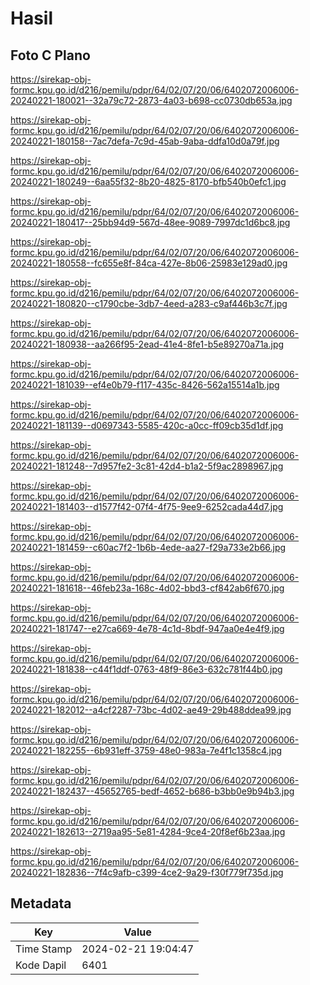 # Hasil

## Foto C Plano

https://sirekap-obj-formc.kpu.go.id/d216/pemilu/pdpr/64/02/07/20/06/6402072006006-20240221-180021--32a79c72-2873-4a03-b698-cc0730db653a.jpg

https://sirekap-obj-formc.kpu.go.id/d216/pemilu/pdpr/64/02/07/20/06/6402072006006-20240221-180158--7ac7defa-7c9d-45ab-9aba-ddfa10d0a79f.jpg

https://sirekap-obj-formc.kpu.go.id/d216/pemilu/pdpr/64/02/07/20/06/6402072006006-20240221-180249--6aa55f32-8b20-4825-8170-bfb540b0efc1.jpg

https://sirekap-obj-formc.kpu.go.id/d216/pemilu/pdpr/64/02/07/20/06/6402072006006-20240221-180417--25bb94d9-567d-48ee-9089-7997dc1d6bc8.jpg

https://sirekap-obj-formc.kpu.go.id/d216/pemilu/pdpr/64/02/07/20/06/6402072006006-20240221-180558--fc655e8f-84ca-427e-8b06-25983e129ad0.jpg

https://sirekap-obj-formc.kpu.go.id/d216/pemilu/pdpr/64/02/07/20/06/6402072006006-20240221-180820--c1790cbe-3db7-4eed-a283-c9af446b3c7f.jpg

https://sirekap-obj-formc.kpu.go.id/d216/pemilu/pdpr/64/02/07/20/06/6402072006006-20240221-180938--aa266f95-2ead-41e4-8fe1-b5e89270a71a.jpg

https://sirekap-obj-formc.kpu.go.id/d216/pemilu/pdpr/64/02/07/20/06/6402072006006-20240221-181039--ef4e0b79-f117-435c-8426-562a15514a1b.jpg

https://sirekap-obj-formc.kpu.go.id/d216/pemilu/pdpr/64/02/07/20/06/6402072006006-20240221-181139--d0697343-5585-420c-a0cc-ff09cb35d1df.jpg

https://sirekap-obj-formc.kpu.go.id/d216/pemilu/pdpr/64/02/07/20/06/6402072006006-20240221-181248--7d957fe2-3c81-42d4-b1a2-5f9ac2898967.jpg

https://sirekap-obj-formc.kpu.go.id/d216/pemilu/pdpr/64/02/07/20/06/6402072006006-20240221-181403--d1577f42-07f4-4f75-9ee9-6252cada44d7.jpg

https://sirekap-obj-formc.kpu.go.id/d216/pemilu/pdpr/64/02/07/20/06/6402072006006-20240221-181459--c60ac7f2-1b6b-4ede-aa27-f29a733e2b66.jpg

https://sirekap-obj-formc.kpu.go.id/d216/pemilu/pdpr/64/02/07/20/06/6402072006006-20240221-181618--46feb23a-168c-4d02-bbd3-cf842ab6f670.jpg

https://sirekap-obj-formc.kpu.go.id/d216/pemilu/pdpr/64/02/07/20/06/6402072006006-20240221-181747--e27ca669-4e78-4c1d-8bdf-947aa0e4e4f9.jpg

https://sirekap-obj-formc.kpu.go.id/d216/pemilu/pdpr/64/02/07/20/06/6402072006006-20240221-181838--c44f1ddf-0763-48f9-86e3-632c781f44b0.jpg

https://sirekap-obj-formc.kpu.go.id/d216/pemilu/pdpr/64/02/07/20/06/6402072006006-20240221-182012--a4cf2287-73bc-4d02-ae49-29b488ddea99.jpg

https://sirekap-obj-formc.kpu.go.id/d216/pemilu/pdpr/64/02/07/20/06/6402072006006-20240221-182255--6b931eff-3759-48e0-983a-7e4f1c1358c4.jpg

https://sirekap-obj-formc.kpu.go.id/d216/pemilu/pdpr/64/02/07/20/06/6402072006006-20240221-182437--45652765-bedf-4652-b686-b3bb0e9b94b3.jpg

https://sirekap-obj-formc.kpu.go.id/d216/pemilu/pdpr/64/02/07/20/06/6402072006006-20240221-182613--2719aa95-5e81-4284-9ce4-20f8ef6b23aa.jpg

https://sirekap-obj-formc.kpu.go.id/d216/pemilu/pdpr/64/02/07/20/06/6402072006006-20240221-182836--7f4c9afb-c399-4ce2-9a29-f30f779f735d.jpg


## Metadata

| Key        | Value               |
| ---------- | ------------------- |
| Time Stamp | 2024-02-21 19:04:47 |
| Kode Dapil | 6401                |



